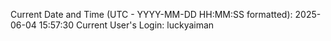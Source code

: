 Current Date and Time (UTC - YYYY-MM-DD HH:MM:SS formatted): 2025-06-04 15:57:30
Current User's Login: luckyaiman
